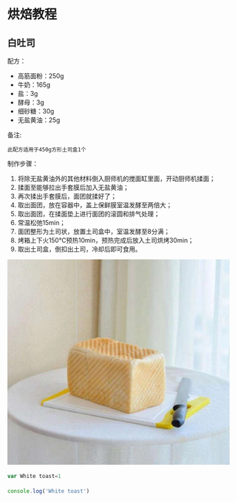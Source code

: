 # 烘焙教程
## 白吐司

配方：

* 高筋面粉：250g
* 牛奶：165g
* 盐：3g
* 酵母：3g
* 细砂糖：30g
* 无盐黄油：25g

备注:

`此配方适用于450g方形土司盒1个`

制作步骤：

1. 将除无盐黄油外的其他材料倒入厨师机的搅面缸里面，开动厨师机揉面；
2. 揉面至能够拉出手套膜后加入无盐黄油；
3. 再次揉出手套膜后，面团就揉好了；
4. 取出面团，放在容器中，盖上保鲜膜室温发酵至两倍大；
5. 取出面团，在揉面垫上进行面团的滚圆和排气处理；
6. 常温松弛15min；
7. 面团整形为土司状，放置土司盒中，室温发酵至8分满；
8. 烤箱上下火150℃预热10min，预热完成后放入土司烘烤30min；
9. 取出土司盒，倒扣出土司，冷却后即可食用。

![白吐司图片](toast.jpg)

```javascript
var White toast=1

console.log('White toast')
```

